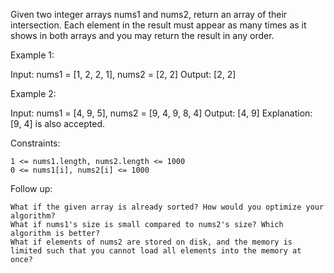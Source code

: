 Given two integer arrays nums1 and nums2, return an array of their intersection. Each element in the result must appear as many times as it shows in both arrays and you may return the result in any order.


Example 1:

Input: nums1 = [1, 2, 2, 1], nums2 = [2, 2]
Output: [2, 2]

Example 2:

Input: nums1 = [4, 9, 5], nums2 = [9, 4, 9, 8, 4]
Output: [4, 9]
Explanation: [9, 4] is also accepted.


Constraints:

    1 <= nums1.length, nums2.length <= 1000
    0 <= nums1[i], nums2[i] <= 1000


Follow up:

    What if the given array is already sorted? How would you optimize your algorithm?
    What if nums1's size is small compared to nums2's size? Which algorithm is better?
    What if elements of nums2 are stored on disk, and the memory is limited such that you cannot load all elements into the memory at once?
